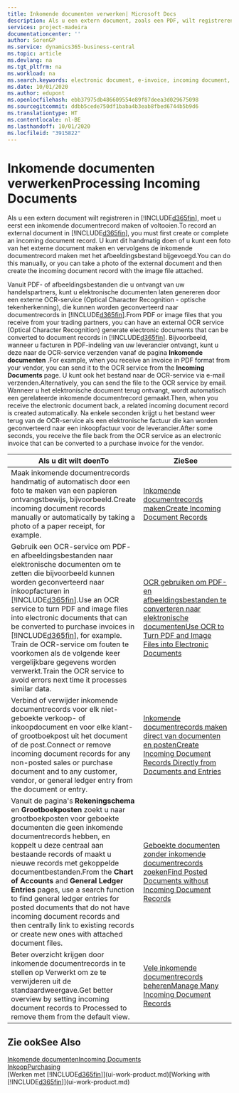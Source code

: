 ```yaml
---
title: Inkomende documenten verwerken| Microsoft Docs
description: Als u een extern document, zoals een PDF, wilt registreren in Business Central, moet u eerst een inkomende documentrecord maken of voltooien.
services: project-madeira
documentationcenter: ''
author: SorenGP
ms.service: dynamics365-business-central
ms.topic: article
ms.devlang: na
ms.tgt_pltfrm: na
ms.workload: na
ms.search.keywords: electronic document, e-invoice, incoming document, OCR, ecommerce, document exchange, import invoice
ms.date: 10/01/2020
ms.author: edupont
ms.openlocfilehash: ebb37975db486609554e89f87deea3d029675098
ms.sourcegitcommit: ddbb5cede750df1baba4b3eab8fbed6744b5b9d6
ms.translationtype: HT
ms.contentlocale: nl-BE
ms.lasthandoff: 10/01/2020
ms.locfileid: "3915822"
---
```

# <a name="processing-incoming-documents"></a><span data-ttu-id="07bbb-103">Inkomende documenten verwerken</span><span class="sxs-lookup"><span data-stu-id="07bbb-103">Processing Incoming Documents</span></span>
<span data-ttu-id="07bbb-104">Als u een extern document wilt registreren in [!INCLUDE[d365fin](includes/d365fin_md.md)], moet u eerst een inkomende documentrecord maken of voltooien.</span><span class="sxs-lookup"><span data-stu-id="07bbb-104">To record an external document in [!INCLUDE[d365fin](includes/d365fin_md.md)], you must first create or complete an incoming document record.</span></span> <span data-ttu-id="07bbb-105">U kunt dit handmatig doen of u kunt een foto van het externe document maken en vervolgens de inkomende documentrecord maken met het afbeeldingsbestand bijgevoegd.</span><span class="sxs-lookup"><span data-stu-id="07bbb-105">You can do this manually, or you can take a photo of the external document and then create the incoming document record with the image file attached.</span></span>

<span data-ttu-id="07bbb-106">Vanuit PDF- of afbeeldingsbestanden die u ontvangt van uw handelspartners, kunt u elektronische documenten laten genereren door een externe OCR-service (Optical Character Recognition - optische tekenherkenning), die kunnen worden geconverteerd naar documentrecords in [!INCLUDE[d365fin](includes/d365fin_md.md)].</span><span class="sxs-lookup"><span data-stu-id="07bbb-106">From PDF or image files that you receive from your trading partners, you can have an external OCR service (Optical Character Recognition) generate electronic documents that can be converted to document records in [!INCLUDE[d365fin](includes/d365fin_md.md)].</span></span> <span data-ttu-id="07bbb-107">Bijvoorbeeld, wanneer u facturen in PDF-indeling van uw leverancier ontvangt, kunt u deze naar de OCR-service verzenden vanaf de pagina **Inkomende documenten** .</span><span class="sxs-lookup"><span data-stu-id="07bbb-107">For example, when you receive an invoice in PDF format from your vendor, you can send it to the OCR service from the **Incoming Documents** page.</span></span> <span data-ttu-id="07bbb-108">U kunt ook het bestand naar de OCR-service via e-mail verzenden.</span><span class="sxs-lookup"><span data-stu-id="07bbb-108">Alternatively, you can send the file to the OCR service by email.</span></span> <span data-ttu-id="07bbb-109">Wanneer u het elektronische document terug ontvangt, wordt automatisch een gerelateerde inkomende documentrecord gemaakt.</span><span class="sxs-lookup"><span data-stu-id="07bbb-109">Then, when you receive the electronic document back, a related incoming document record is created automatically.</span></span> <span data-ttu-id="07bbb-110">Na enkele seconden krijgt u het bestand weer terug van de OCR-service als een elektronische factuur die kan worden geconverteerd naar een inkoopfactuur voor de leverancier.</span><span class="sxs-lookup"><span data-stu-id="07bbb-110">After some seconds, you receive the file back from the OCR service as an electronic invoice that can be converted to a purchase invoice for the vendor.</span></span>

| <span data-ttu-id="07bbb-111">Als u dit wilt doen</span><span class="sxs-lookup"><span data-stu-id="07bbb-111">To</span></span> | <span data-ttu-id="07bbb-112">Zie</span><span class="sxs-lookup"><span data-stu-id="07bbb-112">See</span></span> |
| --- | --- |
| <span data-ttu-id="07bbb-113">Maak inkomende documentrecords handmatig of automatisch door een foto te maken van een papieren ontvangstbewijs, bijvoorbeeld.</span><span class="sxs-lookup"><span data-stu-id="07bbb-113">Create incoming document records manually or automatically by taking a photo of a paper receipt, for example.</span></span> |[<span data-ttu-id="07bbb-114">Inkomende documentrecords maken</span><span class="sxs-lookup"><span data-stu-id="07bbb-114">Create Incoming Document Records</span></span>](across-how-create-income-document-records.md) |
| <span data-ttu-id="07bbb-115">Gebruik een OCR-service om PDF- en afbeeldingsbestanden naar elektronische documenten om te zetten die bijvoorbeeld kunnen worden geconverteerd naar inkoopfacturen in [!INCLUDE[d365fin](includes/d365fin_md.md)].</span><span class="sxs-lookup"><span data-stu-id="07bbb-115">Use an OCR service to turn PDF and image files into electronic documents that can be converted to purchase invoices in [!INCLUDE[d365fin](includes/d365fin_md.md)], for example.</span></span> <span data-ttu-id="07bbb-116">Train de OCR-service om fouten te voorkomen als de volgende keer vergelijkbare gegevens worden verwerkt.</span><span class="sxs-lookup"><span data-stu-id="07bbb-116">Train the OCR service to avoid errors next time it processes similar data.</span></span> |[<span data-ttu-id="07bbb-117">OCR gebruiken om PDF- en afbeeldingsbestanden te converteren naar elektronische documenten</span><span class="sxs-lookup"><span data-stu-id="07bbb-117">Use OCR to Turn PDF and Image Files into Electronic Documents</span></span>](across-how-use-ocr-pdf-images-files.md) |
| <span data-ttu-id="07bbb-118">Verbind of verwijder inkomende documentrecords voor elk niet-geboekte verkoop- of inkoopdocument en voor elke klant- of grootboekpost uit het document of de post.</span><span class="sxs-lookup"><span data-stu-id="07bbb-118">Connect or remove incoming document records for any non-posted sales or purchase document and to any customer, vendor, or general ledger entry from the document or entry.</span></span> |[<span data-ttu-id="07bbb-119">Inkomende documentrecords maken direct van documenten en posten</span><span class="sxs-lookup"><span data-stu-id="07bbb-119">Create Incoming Document Records Directly from Documents and Entries</span></span>](across-how-connect-disconnect-income-document-records.md) |
| <span data-ttu-id="07bbb-120">Vanuit de pagina's **Rekeningschema** en **Grootboekposten** zoekt u naar grootboekposten voor geboekte documenten die geen inkomende documentrecords hebben, en koppelt u deze centraal aan bestaande records of maakt u nieuwe records met gekoppelde documentbestanden.</span><span class="sxs-lookup"><span data-stu-id="07bbb-120">From the **Chart of Accounts** and **General Ledger Entries** pages, use a search function to find general ledger entries for posted documents that do not have incoming document records and then centrally link to existing records or create new ones with attached document files.</span></span> |[<span data-ttu-id="07bbb-121">Geboekte documenten zonder inkomende documentrecords zoeken</span><span class="sxs-lookup"><span data-stu-id="07bbb-121">Find Posted Documents without Incoming Document Records</span></span>](across-how-find-posted-documents-without-income-document-records.md) |
| <span data-ttu-id="07bbb-122">Beter overzicht krijgen door inkomende documentrecords in te stellen op Verwerkt om ze te verwijderen uit de standaardweergave.</span><span class="sxs-lookup"><span data-stu-id="07bbb-122">Get better overview by setting incoming document records to Processed to remove them from the default view.</span></span> |[<span data-ttu-id="07bbb-123">Vele inkomende documentrecords beheren</span><span class="sxs-lookup"><span data-stu-id="07bbb-123">Manage Many Incoming Document Records</span></span>](across-how-manage-many-income-document-records.md) |

## <a name="see-also"></a><span data-ttu-id="07bbb-124">Zie ook</span><span class="sxs-lookup"><span data-stu-id="07bbb-124">See Also</span></span>
[<span data-ttu-id="07bbb-125">Inkomende documenten</span><span class="sxs-lookup"><span data-stu-id="07bbb-125">Incoming Documents</span></span>](across-income-documents.md)  
[<span data-ttu-id="07bbb-126">Inkoop</span><span class="sxs-lookup"><span data-stu-id="07bbb-126">Purchasing</span></span>](purchasing-manage-purchasing.md)  
<span data-ttu-id="07bbb-127">[Werken met [!INCLUDE[d365fin](includes/d365fin_md.md)]](ui-work-product.md)</span><span class="sxs-lookup"><span data-stu-id="07bbb-127">[Working with [!INCLUDE[d365fin](includes/d365fin_md.md)]](ui-work-product.md)</span></span>
